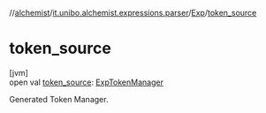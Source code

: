 //[alchemist](../../../index.md)/[it.unibo.alchemist.expressions.parser](../index.md)/[Exp](index.md)/[token_source](token_source.md)

# token_source

[jvm]\
open val [token_source](token_source.md): [ExpTokenManager](../-exp-token-manager/index.md)

Generated Token Manager.
